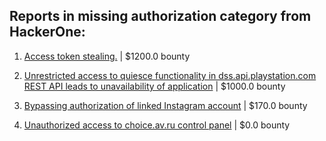 ## Reports in missing authorization category from HackerOne:

1. [Access token stealing.](https://hackerone.com/reports/821896) | $1200.0 bounty

2. [Unrestricted access to quiesce functionality in dss.api.playstation.com REST API leads to unavailability of application](https://hackerone.com/reports/993722) | $1000.0 bounty

3. [Bypassing authorization of linked Instagram account](https://hackerone.com/reports/1199965) | $170.0 bounty

4. [Unauthorized access to choice.av.ru control panel](https://hackerone.com/reports/963161) | $0.0 bounty

